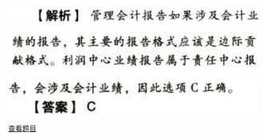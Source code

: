 ![](2065d3681f137b473017fa90d723cf34.png)

![](e1734bd766d2b50cebead1d580269d80.png)

![](21ca5fff0ce6db201a0545b7822ae366.png)

[查看题目](../C21管理会计报告.本章真题.md#1-题目)

